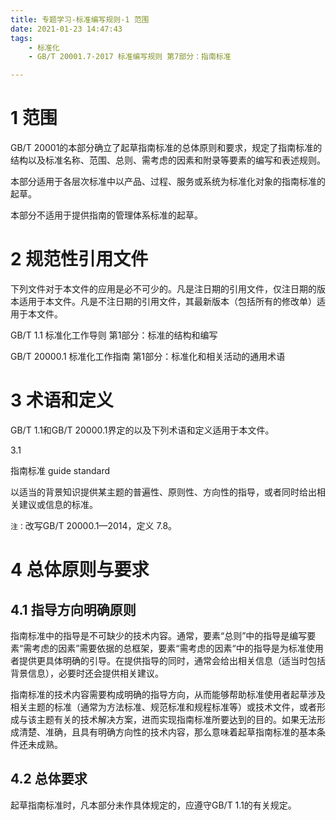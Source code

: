 ```yaml
---
title: 专题学习-标准编写规则-1 范围
date: 2021-01-23 14:47:43
tags: 
	- 标准化
	- GB/T 20001.7-2017 标准编写规则 第7部分：指南标准

---
```




# 1 范围

GB/T 20001的本部分确立了起草指南标准的总体原则和要求，规定了指南标准的结构以及标准名称、范围、总则、需考虑的因素和附录等要素的编写和表述规则。

本部分适用于各层次标准中以产品、过程、服务或系统为标准化对象的指南标准的起草。

本部分不适用于提供指南的管理体系标准的起草。

# 2 规范性引用文件

下列文件对于本文件的应用是必不可少的。凡是注日期的引用文件，仅注日期的版本适用于本文件。凡是不注日期的引用文件，其最新版本（包括所有的修改单）适用于本文件。

GB/T 1.1 标准化工作导则 第1部分：标准的结构和编写

GB/T 20000.1 标准化工作指南 第1部分：标准化和相关活动的通用术语

# 3 术语和定义

GB/T 1.1和GB/T 20000.1界定的以及下列术语和定义适用于本文件。

3.1

指南标准 guide standard

以适当的背景知识提供某主题的普遍性、原则性、方向性的指导，或者同时给出相关建议或信息的标准。

`注：`改写GB/T 20000.1—2014，定义 7.8。

# 4 总体原则与要求

## 4.1 指导方向明确原则

指南标准中的指导是不可缺少的技术内容。通常，要素“总则”中的指导是编写要素“需考虑的因素”需要依据的总框架，要素“需考虑的因素“中的指导是为标准使用者提供更具体明确的引导。在提供指导的同时，通常会给出相关信息（适当时包括背景信息），必要时还会提供相关建议。

指南标准的技术内容需要构成明确的指导方向，从而能够帮助标准使用者起草涉及相关主题的标准（通常为方法标准、规范标准和规程标准等）或技术文件，或者形成与该主题有关的技术解决方案，进而实现指南标准所要达到的目的。如果无法形成清楚、准确，且具有明确方向性的技术内容，那么意味着起草指南标准的基本条件还未成熟。

## 4.2 总体要求

起草指南标准时，凡本部分未作具体规定的，应遵守GB/T 1.1的有关规定。